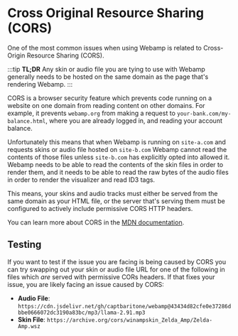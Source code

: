 # Cross Original Resource Sharing (CORS)

One of the most common issues when using Webamp is related to Cross-Origin Resource Sharing (CORS).

:::tip
**TL;DR** Any skin or audio file you are tying to use with Webamp generally needs to be hosted on the same domain as the page that's rendering Webamp.
:::

CORS is a browser security feature which prevents code running on a website on one domain from reading content on other domains. For example, it prevents `webamp.org` from making a request to `your-bank.com/my-balance.html`, where you are already logged in, and reading your account balance.

Unfortunately this means that when Webamp is running on `site-a.com` and requests skins or audio file hosted on `site-b.com` Webamp cannot read the contents of those files unless `site-b.com` has explicitly opted into allowed it. Webamp needs to be able to read the contents of the skin files in order to render them, and it needs to be able to read the raw bytes of the audio files in order to render the visualizer and read ID3 tags.

This means, your skins and audio tracks must either be served from the same domain as your HTML file, or the server that's serving them must be configured to actively include permissive CORS HTTP headers.

You can learn more about CORS in the [MDN documentation](https://developer.mozilla.org/en-US/docs/Web/HTTP/CORS).

## Testing

If you want to test if the issue you are facing is being caused by CORS you can try swapping out your skin or audio file URL for one of the following in files which _are_ served with permissive CORs headers. If that fixes your issue, you are likely facing an issue caused by CORS:

- **Audio File**: `https://cdn.jsdelivr.net/gh/captbaritone/webamp@43434d82cfe0e37286dbbe0666072dc3190a83bc/mp3/llama-2.91.mp3`
- **Skin File**: `https://archive.org/cors/winampskin_Zelda_Amp/Zelda-Amp.wsz`
